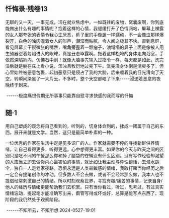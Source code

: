 ## 忏悔录·残卷13

无聊的又一天，一事无成，活在就业焦虑中，一如既往的废物，窝囊废啊，你到底能做出什么有趣的事情呢？抱着这样的心情，我缓缓打开了色情网站，屏幕上裸露的女人那夸张的表情令我心生厌恶，裤子里的手像蛆一样蠕动，不一会像虫那样爆裂开，白色的浊肉混着女人的叫声，潮湿而粘腻，令人闻之极其不快。直到息屏，看见屏幕上干裂微张的嘴唇，嘴角旁歪着一颗瘤子，油塌塌的鼻子上面是像被人用生殖器怼着射陷进入的眼球，真是丑态毕露啊。拖着这样松垮的身体走向浴室，手依然深陷裤内，仿佛石中剑！就像大脑事先输入过指令一样，每天都是如此，洗完澡后就是躺在床上看小说，浑浊且敷衍地过完下午。洗完澡身体倒是清爽多了，但心里始终被恶意包裹，起初恶意只是侵占了我的大脑，后来顺着我的目光滑向了天空，转瞬间染黑了一大片云，不多时，整个天空都暗了下来-----浸透着恶意的夜晚终于到来。      																														   

​																														  ------极度痛恨假期无所事事只能靠自慰寻求快感的我而写的忏悔

## 随·1

用自己塑成的观念将自己看到的，听到的，切身体会到的，揉成一团属于自己的东西，展开来就是文学。当然，这只是最简单朴素的一种。

一位优秀的作家在生活中定是见多识广的人。作家就需要不停的寻找新鲜供养情绪，让自己看得更多，听得更远，心中想得更丰富。如果你的今天与昨天之间的区别只是吃不同的午餐那么你和掉了脑袋的苍蝇没有什么区别。没有写作经验却渴望的人应当立即去做你内心最害怕的事情，就比如让我主动与异性谈话，去潜水跳伞，独自一人走老家夜路。恐惧永远是人类最敏感的情绪，我敢打赌当你经历之后一定会有提笔创作的冲动。但多数人不会去做，或者不会经常那么做，我本人也不提倡经常刺激自己的情绪。所以时刻观察世界，寻找有趣/痛苦的事情，记录自身/他人的经历与情绪更能帮助我们去积累。只有当你看过，听过，思考过，有过真实情绪波动，提起笔才能准确写出来，甭管写得或坏或好，总算是能写点东西了。现阶段的我仍然处于观察阶段。

​																																------不知所云，不知所想 2024-0527-19:01

